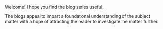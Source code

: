Welcome! I hope you find the blog series useful. 

The blogs appeal to impart a foundational understanding of the subject matter with a hope of attracting the reader to investigate the matter further. 

